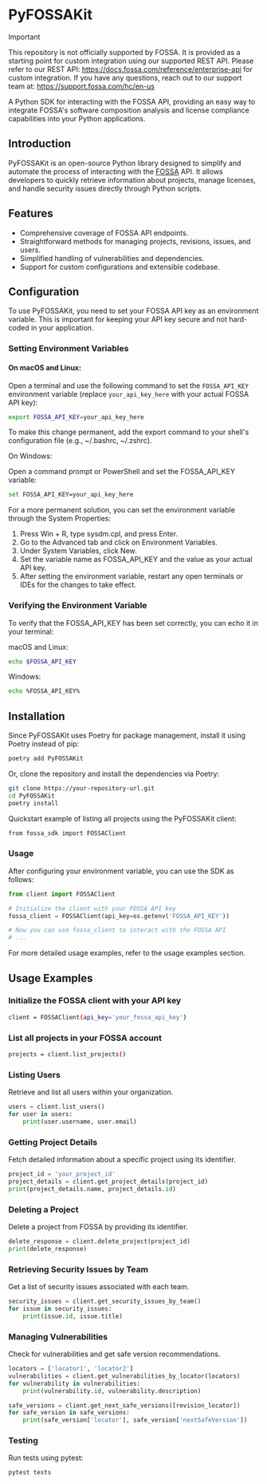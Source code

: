 # PyFOSSAKit

> [!IMPORTANT]
> This repository is not officially supported by FOSSA. It is provided as a starting point for custom integration using our supported REST API. Please refer to our REST API: https://docs.fossa.com/reference/enterprise-api for custom integration. If you have any questions, reach out to our support team at: https://support.fossa.com/hc/en-us


A Python SDK for interacting with the FOSSA API, providing an easy way to integrate FOSSA's software composition analysis and license compliance capabilities into your Python applications.

## Introduction

PyFOSSAKit is an open-source Python library designed to simplify and automate the process of interacting with the [FOSSA](https://fossa.com/) API. It allows developers to quickly retrieve information about projects, manage licenses, and handle security issues directly through Python scripts.

## Features

- Comprehensive coverage of FOSSA API endpoints.
- Straightforward methods for managing projects, revisions, issues, and users.
- Simplified handling of vulnerabilities and dependencies.
- Support for custom configurations and extensible codebase.

## Configuration

To use PyFOSSAKit, you need to set your FOSSA API key as an environment variable. This is important for keeping your API key secure and not hard-coded in your application.

### Setting Environment Variables

#### On macOS and Linux:

Open a terminal and use the following command to set the `FOSSA_API_KEY` environment variable (replace `your_api_key_here` with your actual FOSSA API key):

```bash
export FOSSA_API_KEY=your_api_key_here
```

To make this change permanent, add the export command to your shell's configuration file (e.g., ~/.bashrc, ~/.zshrc).

On Windows:

Open a command prompt or PowerShell and set the FOSSA_API_KEY variable:

```bash
set FOSSA_API_KEY=your_api_key_here
```


For a more permanent solution, you can set the environment variable through the System Properties:

1) Press Win + R, type sysdm.cpl, and press Enter.
2) Go to the Advanced tab and click on Environment Variables.
3) Under System Variables, click New.
4) Set the variable name as FOSSA_API_KEY and the value as your actual API key.
5) After setting the environment variable, restart any open terminals or IDEs for the changes to take effect.

### Verifying the Environment Variable
To verify that the FOSSA_API_KEY has been set correctly, you can echo it in your terminal:

macOS and Linux:

```bash
echo $FOSSA_API_KEY
```

Windows:

```bash
echo %FOSSA_API_KEY%
```

## Installation


Since PyFOSSAKit uses Poetry for package management, install it using Poetry instead of pip:

```bash
poetry add PyFOSSAKit
```

Or, clone the repository and install the dependencies via Poetry:

```bash
git clone https://your-repository-url.git
cd PyFOSSAKit
poetry install
```

Quickstart example of listing all projects using the PyFOSSAKit client:

```bash
from fossa_sdk import FOSSAClient
```

### Usage
After configuring your environment variable, you can use the SDK as follows:

```python
from client import FOSSAClient

# Initialize the client with your FOSSA API key
fossa_client = FOSSAClient(api_key=os.getenv('FOSSA_API_KEY'))

# Now you can use fossa_client to interact with the FOSSA API
# ...
```

For more detailed usage examples, refer to the usage examples section.


## Usage Examples

### Initialize the FOSSA client with your API key

```bash
client = FOSSAClient(api_key='your_fossa_api_key')
```

### List all projects in your FOSSA account

```bash
projects = client.list_projects()
```

### Listing Users

Retrieve and list all users within your organization.

```python
users = client.list_users()
for user in users:
    print(user.username, user.email)
```

### Getting Project Details

Fetch detailed information about a specific project using its identifier.

```python
project_id = 'your_project_id'
project_details = client.get_project_details(project_id)
print(project_details.name, project_details.id)
```


### Deleting a Project

Delete a project from FOSSA by providing its identifier.

```python
delete_response = client.delete_project(project_id)
print(delete_response)
```

### Retrieving Security Issues by Team

Get a list of security issues associated with each team.

```python
security_issues = client.get_security_issues_by_team()
for issue in security_issues:
    print(issue.id, issue.title)
```

### Managing Vulnerabilities

Check for vulnerabilities and get safe version recommendations.

```python
locators = ['locator1', 'locator2']
vulnerabilities = client.get_vulnerabilities_by_locator(locators)
for vulnerability in vulnerabilities:
    print(vulnerability.id, vulnerability.description)

safe_versions = client.get_next_safe_versions([revision_locator])
for safe_version in safe_versions:
    print(safe_version['locator'], safe_version['nextSafeVersion'])
```

### Testing

Run tests using pytest:

```bash
pytest tests
```
